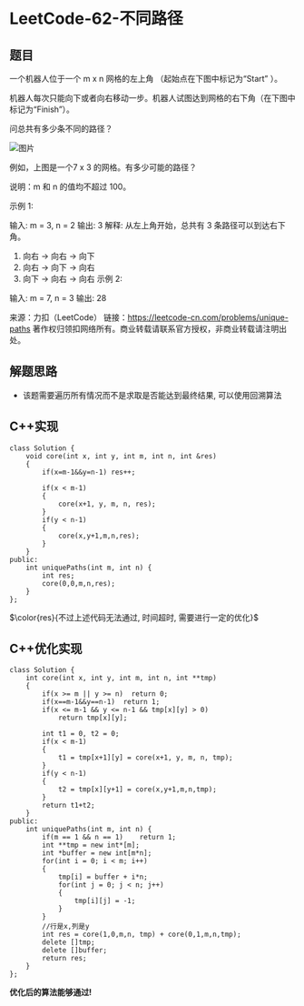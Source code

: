 # LeetCode-62-不同路径

## 题目
一个机器人位于一个 m x n 网格的左上角 （起始点在下图中标记为“Start” ）。

机器人每次只能向下或者向右移动一步。机器人试图达到网格的右下角（在下图中标记为“Finish”）。

问总共有多少条不同的路径？

![图片](https://assets.leetcode-cn.com/aliyun-lc-upload/uploads/2018/10/22/robot_maze.png)

例如，上图是一个7 x 3 的网格。有多少可能的路径？

说明：m 和 n 的值均不超过 100。

示例 1:

输入: m = 3, n = 2
输出: 3
解释:
从左上角开始，总共有 3 条路径可以到达右下角。
1. 向右 -> 向右 -> 向下
2. 向右 -> 向下 -> 向右
3. 向下 -> 向右 -> 向右
示例 2:

输入: m = 7, n = 3
输出: 28

来源：力扣（LeetCode）
链接：https://leetcode-cn.com/problems/unique-paths
著作权归领扣网络所有。商业转载请联系官方授权，非商业转载请注明出处。

## 解题思路

* 该题需要遍历所有情况而不是求取是否能达到最终结果, 可以使用回溯算法


## C++实现
```
class Solution {
	void core(int x, int y, int m, int n, int &res)
	{
		if(x=m-1&&y=n-1) res++;

		if(x < m-1)
		{
			core(x+1, y, m, n, res);
		}
		if(y < n-1)
		{
			core(x,y+1,m,n,res);
		}
	}
public:
    int uniquePaths(int m, int n) {
        int res;
        core(0,0,m,n,res);
    }
};
```

$\color{res}{不过上述代码无法通过, 时间超时, 需要进行一定的优化}$

## C++优化实现
```
class Solution {
	int core(int x, int y, int m, int n, int **tmp)
	{
        if(x >= m || y >= n)  return 0;
		if(x==m-1&&y==n-1)	return 1;
		if(x <= m-1 && y <= n-1 && tmp[x][y] > 0)
			return tmp[x][y];

		int t1 = 0, t2 = 0;
		if(x < m-1)
		{
		    t1 = tmp[x+1][y] = core(x+1, y, m, n, tmp);
		}
		if(y < n-1)
		{
			t2 = tmp[x][y+1] = core(x,y+1,m,n,tmp);
		}
        return t1+t2;
	}
public:
    int uniquePaths(int m, int n) {
        if(m == 1 && n == 1)    return 1;
    	int **tmp = new int*[m];
    	int *buffer = new int[m*n];
    	for(int i = 0; i < m; i++)
    	{
    		tmp[i] = buffer + i*n;
            for(int j = 0; j < n; j++)
            {
                tmp[i][j] = -1;
            }
    	}
        //行是x,列是y
        int res = core(1,0,m,n, tmp) + core(0,1,m,n,tmp);
        delete []tmp;
        delete []buffer;
        return res;
    }
};
```

**优化后的算法能够通过!**